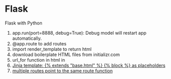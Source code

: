 # Flask
Flask with Python

1. app.run(port=8888, debug=True): Debug model will restart app automatically.
2. @app.route to add routes
3. import render_template to return html 
4. download boilerplate HTML files from initializr.com
5. url_for function in html in <a href="">
6. Jinja template: {% extends "base.html" %} {% block %} as placeholders 
7. multiple routes point to the same route function

